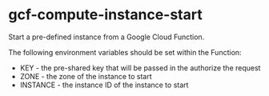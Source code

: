 # gcf-compute-instance-start
Start a pre-defined instance from a Google Cloud Function.

The following environment variables should be set within the Function:
- KEY - the pre-shared key that will be passed in the authorize the request
- ZONE - the zone of the instance to start
- INSTANCE - the instance ID of the instance to start
